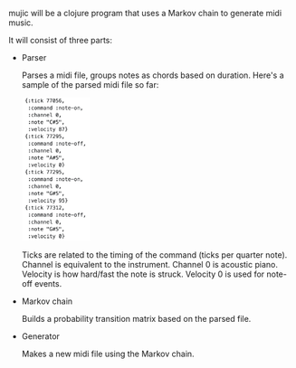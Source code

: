 mujic will be a clojure program that uses a Markov chain to generate midi music.

It will consist of three parts:

- Parser

  Parses a midi file, groups notes as chords based on duration. Here's a sample of the parsed midi file so far:

  <img src="images/sample_parsed_midi.png" width="120" >

  Ticks are related to the timing of the command (ticks per quarter note). Channel is equivalent to the instrument. Channel 0 is acoustic piano. Velocity is how hard/fast the note is struck. Velocity 0 is used for note-off events.


- Markov chain

  Builds a probability transition matrix based on the parsed file.
- Generator

  Makes a new midi file using the Markov chain.
